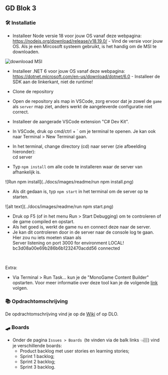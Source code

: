 ## GD Blok 3

### 🛠️ Installatie 
- Installeer Node versie 18 voor jouw OS vanaf deze webpagina: https://nodejs.org/download/release/v18.19.0/ - Vind de versie voor jouw OS. Als je een Mircosoft systeem gebruikt, is het handig om de MSI te downloaden.

![downlooad MSI](../docs/images/readme/nodeJS_msi.png)

- Installeer .NET 6 voor jouw OS vanaf deze webpagina: https://dotnet.microsoft.com/en-us/download/dotnet/6.0 - Installeer de SDK aan de linkerkant, niet de runtime!
- Clone de repository
- Open de repository als map in VSCode, zorg ervoor dat je zowel de `game` als `server` map ziet, anders werkt de aangeleverde configuratie niet correct.
- Installeer de aangerade VSCode extension "C# Dev Kit".
- In VSCode, druk op cmd/ctrl + ` om je terminal te openen. Je kan ook naar Terminal > New Terminal gaan.
- In het terminal, change directory (cd) naar server (zie afbeelding hieronder): <br>
    cd server <br>

- Typ `npm install` om alle code te installeren waar de server van afhankelijk is.

![Run npm install](../docs/images/readme/run npm install.png) <br>

- Als dit gedaan is, typ `npm start` in het terminal om de server op te starten.

![alt text](../docs/images/readme/run npm start.png) <br>

- Druk op F5 (of in het menu Run > Start Debugging) om te controleren of de game compiled en opstart.
- Als het goed is, werkt de game nu en connect deze naar de server.
- Je kan dit controleren door in de server naar de console log te gaan. Hier zou nu iets moeten staan als <br>
	Server listening on port 3000 for environment LOCAL! <br>
	bc3d08a00e69b286b6b1232470acdd56 connected <br>
<br>

Extra:
- Via Terminal > Run Task... kun je de "MonoGame Content Builder" opstarten. Voor meer informatie over deze tool kan je de volgende [link](https://monogame.net/articles/content_pipeline/using_mgcb_editor/) volgen.

### 📚 Opdrachtomschrijving
De opdrachtomschrijving vind je op de [Wiki](../../wikis/home) of op DLO.

### 🛹 Boards
  - Onder de pagina `Issues > Boards `(te vinden via de balk links 👈🏽) vind je verschillende boards:
    - Product backlog met user stories en learning stories;
    - Sprint 1 backlog;
    - Sprint 2 backlog;
    - Sprint 3 backlog.
